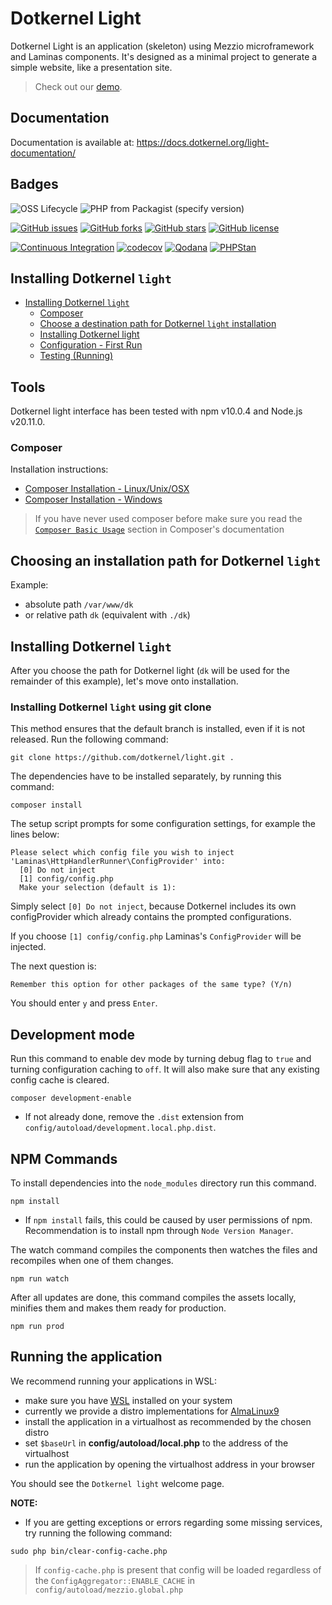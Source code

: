 # Dotkernel Light

Dotkernel Light is an application (skeleton) using Mezzio microframework and Laminas components.
It's designed as a minimal project to generate a simple website, like a presentation site.

> Check out our [demo](https://light.dotkernel.net/).

## Documentation

Documentation is available at: https://docs.dotkernel.org/light-documentation/

## Badges

![OSS Lifecycle](https://img.shields.io/osslifecycle/dotkernel/light)
![PHP from Packagist (specify version)](https://img.shields.io/packagist/php-v/dotkernel/light/1.1.1)

[![GitHub issues](https://img.shields.io/github/issues/dotkernel/light)](https://github.com/dotkernel/light/issues)
[![GitHub forks](https://img.shields.io/github/forks/dotkernel/light)](https://github.com/dotkernel/light/network)
[![GitHub stars](https://img.shields.io/github/stars/dotkernel/light)](https://github.com/dotkernel/light/stargazers)
[![GitHub license](https://img.shields.io/github/license/dotkernel/light)](https://github.com/dotkernel/light/blob/1.0/LICENSE)

[![Continuous Integration](https://github.com/dotkernel/light/actions/workflows/continuous-integration.yml/badge.svg?branch=1.0)](https://github.com/dotkernel/light/actions/workflows/continuous-integration.yml)
[![codecov](https://codecov.io/gh/dotkernel/light/graph/badge.svg?token=UpVJ5ELvfZ)](https://codecov.io/gh/dotkernel/light)
[![Qodana](https://github.com/dotkernel/light/actions/workflows/qodana_code_quality.yml/badge.svg)](https://github.com/dotkernel/light/actions/workflows/qodana_code_quality.yml)
[![PHPStan](https://github.com/dotkernel/light/actions/workflows/static-analysis.yml/badge.svg?branch=1.0)](https://github.com/dotkernel/light/actions/workflows/static-analysis.yml)

## Installing Dotkernel `light`

- [Installing Dotkernel `light`](#installing-dotkernel-light)
    - [Composer](#composer)
    - [Choose a destination path for Dotkernel `light` installation](#choosing-an-installation-path-for-dotkernel-light)
    - [Installing Dotkernel light](#installing-dotkernel-light)
    - [Configuration - First Run](#configuration---first-run)
    - [Testing (Running)](#running-the-application)

## Tools

Dotkernel light interface has been tested with npm v10.0.4 and Node.js v20.11.0.

### Composer

Installation instructions:

- [Composer Installation -  Linux/Unix/OSX](https://getcomposer.org/doc/00-intro.md#installation-linux-unix-osx)
- [Composer Installation - Windows](https://getcomposer.org/doc/00-intro.md#installation-windows)

> If you have never used composer before make sure you read the [`Composer Basic Usage`](https://getcomposer.org/doc/01-basic-usage.md) section in Composer's documentation

## Choosing an installation path for Dotkernel `light`

Example:

- absolute path `/var/www/dk`
- or relative path `dk` (equivalent with `./dk`)

## Installing Dotkernel `light`

After you choose the path for Dotkernel light (`dk` will be used for the remainder of this example), let's move onto installation.

### Installing Dotkernel `light` using git clone

This method ensures that the default branch is installed, even if it is not released. Run the following command:

```shell
git clone https://github.com/dotkernel/light.git .
```

The dependencies have to be installed separately, by running this command:

```shell
composer install
```

The setup script prompts for some configuration settings, for example the lines below:

```shell
Please select which config file you wish to inject 'Laminas\HttpHandlerRunner\ConfigProvider' into:
  [0] Do not inject
  [1] config/config.php
  Make your selection (default is 1):
```

Simply select `[0] Do not inject`, because Dotkernel includes its own configProvider which already contains the prompted configurations.

If you choose `[1] config/config.php` Laminas's `ConfigProvider` will be injected.

The next question is:

`Remember this option for other packages of the same type? (Y/n)`

You should enter `y` and press `Enter`.

## Development mode

Run this command to enable dev mode by turning debug flag to `true` and turning configuration caching to `off`. It will also make sure that any existing config cache is cleared.

```shell
composer development-enable
```

- If not already done, remove the `.dist` extension from `config/autoload/development.local.php.dist`.

## NPM Commands

To install dependencies into the `node_modules` directory run this command.

```shell
npm install
```

- If `npm install` fails, this could be caused by user permissions of npm. Recommendation is to install npm through `Node Version Manager`.

The watch command compiles the components then watches the files and recompiles when one of them changes.

```shell
npm run watch
```  

After all updates are done, this command compiles the assets locally, minifies them and makes them ready for production.

```shell
npm run prod
```

## Running the application

We recommend running your applications in WSL:

- make sure you have [WSL](https://github.com/dotkernel/development/blob/main/wsl/README.md) installed on your system
- currently we provide a distro implementations for [AlmaLinux9](https://github.com/dotkernel/development/blob/main/wsl/os/almalinux9/README.md)
- install the application in a virtualhost as recommended by the chosen distro
- set `$baseUrl` in **config/autoload/local.php** to the address of the virtualhost
- run the application by opening the virtualhost address in your browser

You should see the `Dotkernel light` welcome page.

**NOTE:**

- If you are getting exceptions or errors regarding some missing services, try running the following command:

```shell
sudo php bin/clear-config-cache.php
```

> If `config-cache.php` is present that config will be loaded regardless of the `ConfigAggregator::ENABLE_CACHE` in `config/autoload/mezzio.global.php`
